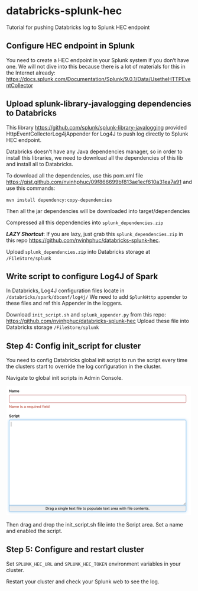 # databricks-splunk-hec

Tutorial for pushing Databricks log to Splunk HEC endpoint

## Configure HEC endpoint in Splunk

You need to create a HEC endpoint in your Splunk system if you don’t have one. We will not dive into this because there is a lot of materials for this in the Internet already: <https://docs.splunk.com/Documentation/Splunk/9.0.1/Data/UsetheHTTPEventCollector>

## Upload splunk-library-javalogging dependencies to Databricks

This library <https://github.com/splunk/splunk-library-javalogging> provided HttpEventCollectorLog4jAppender for Log4J to push log directly to Splunk HEC endpoint.

Databricks doesn’t have any Java dependencies manager, so in order to install this libraries, we need to download all the dependencies of this lib and install all to Databricks.

To download all the dependencies, use this pom.xml file <https://gist.github.com/nvinhphuc/09f866699bf813ae1ecf610a31ea7a91> and use this commands:

`mvn install dependency:copy-dependencies`

Then all the jar dependencies will be downloaded into target/dependencies

Compressed all this dependencies into `splunk_dependencies.zip`

***LAZY Shortcut***: If you are lazy, just grab this `splunk_dependencies.zip` in this repo <https://github.com/nvinhphuc/databricks-splunk-hec>.

Upload `splunk_dependencies.zip` into Databricks storage at `/FileStore/splunk`

## Write script to configure Log4J of Spark

In Databricks, Log4J configuration files locate in `/databricks/spark/dbconf/log4j/`
We need to add `SplunkHttp` appender to these files and ref this Appender in the loggers.

Download `init_script.sh` and `splunk_appender.py` from this repo: <https://github.com/nvinhphuc/databricks-splunk-hec>
Upload these file into Databricks storage `/FileStore/splunk`

## Step 4: Config init_script for cluster

You need to config Databricks global init script to run the script every time the clusters start to override the log configuration in the cluster.

Navigate to global init scripts in Admin Console.

<img src="databricks.png" alt="drawing" width="500"/>

Then drag and drop the init_script.sh file into the Script area.
Set a name and enabled the script.

## Step 5: Configure and restart cluster

Set `SPLUNK_HEC_URL` and `SPLUNK_HEC_TOKEN` environment variables in your cluster.

Restart your cluster and check your Splunk web to see the log.
